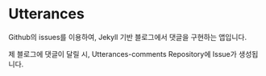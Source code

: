 # Utterances

Github의 issues를 이용하여, 
Jekyll 기반 블로그에서 댓글을 구현하는 앱입니다.

제 블로그에 댓글이 달릴 시, Utterances-comments Repository에 Issue가 생성됩니다.
